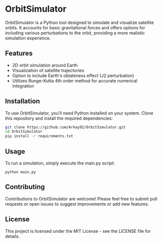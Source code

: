 # OrbitSimulator

OrbitSimulator is a Python tool designed to simulate and visualize satellite orbits. It accounts for basic gravitational forces and offers options for including various perturbations to the orbit, providing a more realistic simulation experience.

## Features

- 2D orbit simulation around Earth
- Visualization of satellite trajectories
- Option to include Earth's oblateness effect (J2 perturbation)
- Utilizes Runge-Kutta 4th order method for accurate numerical integration

## Installation

To use OrbitSimulator, you'll need Python installed on your system. Clone this repository and install the required dependencies:

```bash
git clone https://github.com/Arkay92/OrbitSimulator.git
cd OrbitSimulator
pip install -r requirements.txt
```

## Usage
To run a simulation, simply execute the main.py script:

```
python main.py
```

## Contributing
Contributions to OrbitSimulator are welcome! Please feel free to submit pull requests or open issues to suggest improvements or add new features.

## License
This project is licensed under the MIT License - see the LICENSE file for details.
